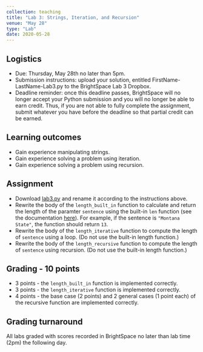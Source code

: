 ```yaml
---
collection: teaching
title: "Lab 3: Strings, Iteration, and Recursion"
venue: "May 28"
type: "Lab"
date: 2020-05-28
---
```


## Logistics
* Due: Thursday, May 28th no later than 5pm.
* Submission instructions: upload your solution,
entitled FirstName-LastName-Lab3.py
to the BrightSpace Lab 3 Dropbox.
* Deadline reminder: once this deadline passes, BrightSpace will no longer accept your Python
submission and you will no longer be able to earn credit. Thus, if you are not able to fully
complete the assignment, submit whatever you have before the deadline so that partial credit can be earned.

## Learning outcomes
* Gain experience manipulating strings.
* Gain experience solving a problem using iteration.
* Gain experience solving a problem using recursion.

## Assignment
* Download [lab3.py](https://lgw2.github.io/teaching/csci127-summer-2020/labs/lab3.py)
and rename it according to the instructions above.
* Rewrite the body of the `length_built_in` function to calculate and return the length
of the paramter `sentence` using the built-in `len` function (see the documentation
[here](https://docs.python.org/3/library/functions.html#len)).
For example, if the sentence is `"Montana State"`, the
function should return `13`.
* Rewrite the body of the `length_iterative` function to compute the length of
`sentence` using a loop. (Do not use the built-in length function.)
* Rewrite the body of the `length_recursive` function to compute the length of
`sentence` using recursion. (Do not use the built-in length function.)


## Grading - 10 points
* 3 points - the `length_built_in` function is implemented correctly.
* 3 points - the `length_iterative` function is implemented correctly.
* 4 points - the base case (2 points) and 2 general cases (1 point each) of the
recursive function are implemented correctly.

## Grading turnaround
All labs graded with scores recorded in BrightSpace no later than lab time (2pm) the following day.
